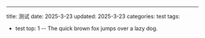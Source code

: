 ---
title: 测试
date: 2025-3-23
updated: 2025-3-23
categories: test
tags:
- test
top: 1
--
The quick brown fox jumps over a lazy dog.

